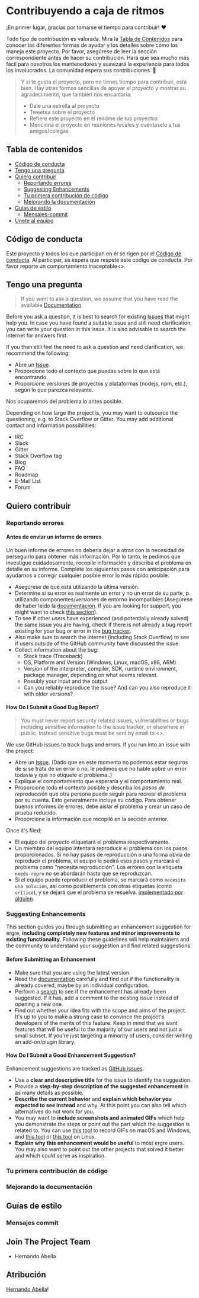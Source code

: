 # Contribuyendo a caja de ritmos

¡En primer lugar, gracias por tomarse el tiempo para contribuir! ❤️

Todo tipo de contribución es valorada. Mira la [Tabla de Contenidos](#tabla-de-contenidos) para conocer las diferentes formas de ayudar y los detalles sobre cómo los maneja este proyecto. Por favor, asegúrese de leer la sección correspondiente antes de hacer su contribución. Hará que sea mucho más fácil para nosotros los mantenedores y suavizará la experiencia para todos los involucrados. La comunidad espera sus contribuciones. 🎉

> Y si te gusta el proyecto, pero no tienes tiempo para contribuir, está bien. Hay otras formas sencillas de apoyar el proyecto y mostrar su agradecimiento, que también nos encantaría:
> - Dale una estrella al proyecto
> - Tweetea sobre el proyecto
> - Refiere este proyecto en el readme de tus proyectos
> - Menciona el proyecto en reuniones locales y cuéntaselo a tus amigos/colegas

## Tabla de contenidos

- [Código de conducta](#código-de-conducta)
- [Tengo una pregunta](#tengo-una-pregunta)
- [Quiero contribuir](#quiero-contribuir)
  - [Reportando errores](#reportando-errores)
  - [Suggesting Enhancements](#suggesting-enhancements)
  - [Tu primera contribución de código](#tu-primera-contribución-de-codigo)
  - [Mejorando la documentación](#mejorando-la-documentación)
- [Guías de estilo](#guías-de-estilo)
  - [Mensajes-commit](#mensajes-commit)
- [Únete al equipo](#únete-al-equipo)


## Código de conducta

Este proyecto y todos los que participan en él se rigen por el
[Código de conducta](caja-de-ritmos/master/CODE_OF_CONDUCT.md).
Al participar, se espera que respete este código de conducta. Por favor reporte un comportamiento inaceptable<>.


## Tengo una pregunta

> If you want to ask a question, we assume that you have read the available [Documentation]().

Before you ask a question, it is best to search for existing [Issues](ergre/issues) that might help you. In case you have found a suitable issue and still need clarification, you can write your question in this issue. It is also advisable to search the internet for answers first.

If you then still feel the need to ask a question and need clarification, we recommend the following:

- Abre un [Issue](caja-de-ritmos/issues/new).
- Proporcione todo el contexto que puedas sobre lo que está encontrando.
- Proporcione versiones de proyectos y plataformas (nodejs, npm, etc.), según lo que parezca relevante.

Nos ocuparemos del problema lo antes posible.

Depending on how large the project is, you may want to outsource the questioning, e.g. to Stack Overflow or Gitter. You may add additional contact and information possibilities:

- IRC
- Slack
- Gitter
- Stack Overflow tag
- Blog
- FAQ
- Roadmap
- E-Mail List
- Forum

## Quiero contribuir

### Reportando errores

#### Antes de enviar un informe de errores

Un buen informe de errores no debería dejar a otros con la necesidad de perseguirlo para obtener más información. Por lo tanto, le pedimos que investigue cuidadosamente, recopile información y describa el problema en detalle en su informe. Complete los siguientes pasos con anticipación para ayudarnos a corregir cualquier posible error lo más rápido posible.

- Asegúrese de que está utilizando la última versión.
- Determine si su error es realmente un error y no un error de su parte, p. utilizando componentes/versiones de entorno incompatibles (Asegúrese de haber leído la [documentación](). If you are looking for support, you might want to check [this section](#i-have-a-question)).
- To see if other users have experienced (and potentially already solved) the same issue you are having, check if there is not already a bug report existing for your bug or error in the [bug tracker](ergreissues?q=label%3Abug).
- Also make sure to search the internet (including Stack Overflow) to see if users outside of the GitHub community have discussed the issue.
- Collect information about the bug:
  - Stack trace (Traceback)
  - OS, Platform and Version (Windows, Linux, macOS, x86, ARM)
  - Version of the interpreter, compiler, SDK, runtime environment, package manager, depending on what seems relevant.
  - Possibly your input and the output
  - Can you reliably reproduce the issue? And can you also reproduce it with older versions?

#### How Do I Submit a Good Bug Report?

> You must never report security related issues, vulnerabilities or bugs including sensitive information to the issue tracker, or elsewhere in public. Instead sensitive bugs must be sent by email to <>.
<!-- You may add a PGP key to allow the messages to be sent encrypted as well. -->

We use GitHub issues to track bugs and errors. If you run into an issue with the project:

- Abre un [Issue](caja-de-ritmos/issues/new). (Dado que en este momento no podemos estar seguros de si se trata de un error o no, le pedimos que no hable sobre un error todavía y que no etiquete el problema..)
- Explique el comportamiento que esperaría y el comportamiento real.
- Proporcione todo el contexto posible y describa los *pasos de reproducción* que otra persona puede seguir para recrear el problema por su cuenta. Esto generalmente incluye su código. Para obtener buenos informes de errores, debe aislar el problema y crear un caso de prueba reducido.
- Proporcione la información que recopiló en la sección anterior.

Once it's filed:

- El equipo del proyecto etiquetará el problema respectivamente.
- Un miembro del equipo intentará reproducir el problema con los pasos proporcionados. Si no hay pasos de reproducción o una forma obvia de reproducir el problema, el equipo le pedirá esos pasos y marcará el problema como "necesita reproducción". Los errores con la etiqueta `needs-repro` no se abordarán hasta que se reproduzcan.
- Si el equipo puede reproducir el problema, se marcará como `necesita una solución`, así como posiblemente con otras etiquetas (como `crítico`), y se dejará que el problema se resuelva. [implementado por alguien](#tu-primera-contribución-de-código).


### Suggesting Enhancements

This section guides you through submitting an enhancement suggestion for ergre, **including completely new features and minor improvements to existing functionality**. Following these guidelines will help maintainers and the community to understand your suggestion and find related suggestions.

#### Before Submitting an Enhancement

- Make sure that you are using the latest version.
- Read the [documentation]() carefully and find out if the functionality is already covered, maybe by an individual configuration.
- Perform a [search](ergre/issues) to see if the enhancement has already been suggested. If it has, add a comment to the existing issue instead of opening a new one.
- Find out whether your idea fits with the scope and aims of the project. It's up to you to make a strong case to convince the project's developers of the merits of this feature. Keep in mind that we want features that will be useful to the majority of our users and not just a small subset. If you're just targeting a minority of users, consider writing an add-on/plugin library.

#### How Do I Submit a Good Enhancement Suggestion?

Enhancement suggestions are tracked as [GitHub issues](ergre/issues).

- Use a **clear and descriptive title** for the issue to identify the suggestion.
- Provide a **step-by-step description of the suggested enhancement** in as many details as possible.
- **Describe the current behavior** and **explain which behavior you expected to see instead** and why. At this point you can also tell which alternatives do not work for you.
- You may want to **include screenshots and animated GIFs** which help you demonstrate the steps or point out the part which the suggestion is related to. You can use [this tool](https://www.cockos.com/licecap/) to record GIFs on macOS and Windows, and [this tool](https://github.com/colinkeenan/silentcast) or [this tool](https://github.com/GNOME/byzanz) on Linux. <!-- this should only be included if the project has a GUI -->
- **Explain why this enhancement would be useful** to most ergre users. You may also want to point out the other projects that solved it better and which could serve as inspiration.

### Tu primera contribución de código
<!-- TODO
incluye la configuración del entorno, IDE y las típicas instrucciones para empezar
-->

### Mejorando la documentación
<!-- 
Actualizando, mejorando y corrigiendo la documentación
-->

## Guías de estilo
### Mensajes commit
<!-- 
Actualizando, mejorando y corrigiendo la documentación
-->


## Join The Project Team
- Hernando Abella



## Atribución
[Hernando Abella](https://github.com/hernandoabella/caja-de-ritmos)!
